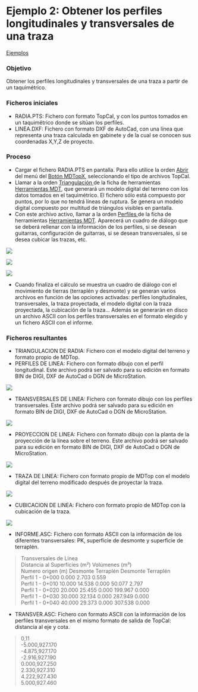 # Ejemplo 2: Obtener los perfiles longitudinales y transversales de una traza

[Ejemplos](./)

### Objetivo

Obtener los perfiles longitudinales y transversales de una traza a partir de un taquimétrico.

### Ficheros iniciales

* RADIA.PTS: Fichero con formato TopCal, y con los puntos tomados en un taquimétrico donde se sitúan los perfiles.
* LINEA.DXF: Fichero con formato DXF de AutoCad, con una línea que representa una traza calculada en gabinete y de la cual se conocen sus coordenadas X,Y,Z de proyecto.

### Proceso

* Cargar el fichero RADIA.PTS en pantalla. Para ello utilice la orden [Abrir ](../operaciones-con-archivos/abrir-archivo.md)del menú del [Botón MDTopX](../introduccion/boton-de-mdtopx.md), seleccionando el tipo de archivos TopCal.
* Llamar a la orden [Triangulación ](../como.../como-triangulacion.md)de la ficha de herramientas [Herramientas MDT](../fichas-de-herramientas/ficha-de-herramientas-mdt/), que generará un modelo digital del terreno con los datos tomados en el taquimétrico. El fichero sólo está compuesto por puntos, por lo que no tendrá líneas de ruptura. Se genera un modelo digital compuesto por multitud de triángulos visibles en pantalla.
* Con este archivo activo, llamar a la orden [Perfiles ](../como.../como-perfiles.md)de la ficha de herramientas [Herramientas MDT](../fichas-de-herramientas/ficha-de-herramientas-mdt/). Aparecerá un cuadro de diálogo que se deberá rellenar con la información de los perfiles, si se desean guitarras, configuración de guitarras, si se desean transversales, si se desea cubicar las trazas, etc.

![](<../../.gitbook/assets/Pantalla1 Ejemplo2.jpg>)

![](<../../.gitbook/assets/Pantalla2 Ejemplo2.jpg>)

![](<../../.gitbook/assets/Pantalla3 Ejemplo2.jpg>)

* Cuando finaliza el cálculo se muestra un cuadro de diálogo con el movimiento de tierras (terraplén y desmonte) y se generan varios archivos en función de las opciones activadas: perfiles longitudinales, transversales, la traza proyectada, el modelo digital con la traza proyectada, la cubicación de la traza... Además se generarán en disco un archivo ASCII con los perfiles transversales en el formato elegido y un fichero ASCII con el informe.

### Ficheros resultantes

* TRIANGULACION DE RADIA: Fichero con el modelo digital del terreno y formato propio de MDTop.
* PERFILES DE LINEA: Fichero con formato dibujo con el perfil longitudinal. Este archivo podrá ser salvado para su edición en formato BIN de DIGI, DXF de AutoCad o DGN de MicroStation.

![](<../../.gitbook/assets/Pantalla4 Ejemplo2.jpg>)

* TRANSVERSALES DE LINEA: Fichero con formato dibujo con los perfiles transversales. Este archivo podrá ser salvado para su edición en formato BIN de DIGI, DXF de AutoCad o DGN de MicroStation.

![](<../../.gitbook/assets/Pantalla5 Ejemplo2.jpg>)

* PROYECCION DE LINEA: Fichero con formato dibujo con la planta de la proyección de la línea sobre el terreno. Este archivo podrá ser salvado para su edición en formato BIN de DIGI, DXF de AutoCad o DGN de MicroStation.

![](<../../.gitbook/assets/Pantalla6 Ejemplo2.jpg>)

* TRAZA DE LINEA: Fichero con formato propio de MDTop con el modelo digital del terreno modificado después de proyectar la traza.

![](<../../.gitbook/assets/Pantalla7 Ejemplo2.jpg>)

* CUBICACION DE LINEA: Fichero con formato propio de MDTop con la cubicación de la traza.

![](<../../.gitbook/assets/Pantalla8 Ejemplo2.jpg>)

* INFORME.ASC: Fichero con formato ASCII con la información de los diferentes transversales: PK, superficie de desmonte y superficie de terraplén.

> Transversales de Línea\
> Distancia al Superficies (m²) Volúmenes (m³)\
> Numero origen (m) Desmonte Terraplén Desmonte Terraplén\
> Perfil 1 - 0+000 0.000 2.703 0.559\
> Perfil 1 - 0+010 10.000 14.538 0.000 50.077 2.797\
> Perfil 1 - 0+020 20.000 25.455 0.000 199.967 0.000\
> Perfil 1 - 0+030 30.000 32.134 0.000 287.949 0.000\
> Perfil 1 - 0+040 40.000 29.373 0.000 307.538 0.000

* TRANSVER.ASC: Fichero con formato ASCII con la información de los perfiles transversales en el mismo formato de salida de TopCal: distancia al eje y cota.

> 0,11\
>  \-5.000,927.170\
>  \-4.875,927.170\
>  \-2.916,927.190\
>  0.000,927.250\
>  2.330,927.310\
>  4.222,927.430\
>  5.000,927.460
